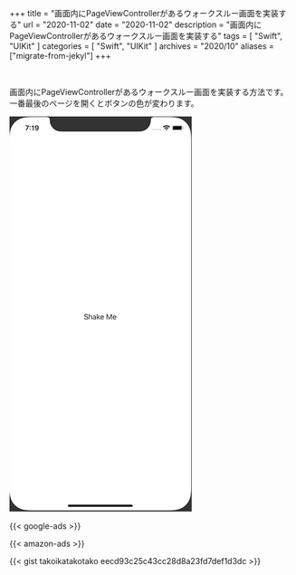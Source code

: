 +++
title =  "画面内にPageViewControllerがあるウォークスルー画面を実装する"
url = "2020-11-02"
date = "2020-11-02"
description = "画面内にPageViewControllerがあるウォークスルー画面を実装する"
tags = [
  "Swift", "UIKit"
]
categories = [
  "Swift", "UIKit"
]
archives = "2020/10"
aliases = ["migrate-from-jekyl"]
+++

<br>

画面内にPageViewControllerがあるウォークスルー画面を実装する方法です。
一番最後のページを開くとボタンの色が変わります。

![PageViewController](1.gif)

<!-- Google Ads -->
{{< google-ads >}}

<!-- Amazon Ads -->
{{< amazon-ads >}}

{{< gist takoikatakotako eecd93c25c43cc28d8a23fd7def1d3dc >}}
